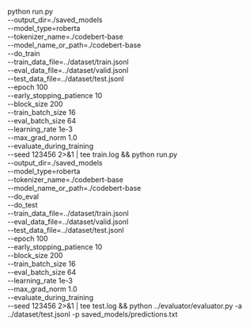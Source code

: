 python run.py \
    --output_dir=./saved_models \
    --model_type=roberta \
    --tokenizer_name=./codebert-base \
    --model_name_or_path=./codebert-base \
    --do_train \
    --train_data_file=../dataset/train.jsonl \
    --eval_data_file=../dataset/valid.jsonl \
    --test_data_file=../dataset/test.jsonl \
    --epoch 100 \
    --early_stopping_patience 10 \
    --block_size 200 \
    --train_batch_size 16 \
    --eval_batch_size 64 \
    --learning_rate 1e-3 \
    --max_grad_norm 1.0 \
    --evaluate_during_training \
    --seed 123456  2>&1 | tee train.log && python run.py \
    --output_dir=./saved_models \
    --model_type=roberta \
    --tokenizer_name=./codebert-base \
    --model_name_or_path=./codebert-base \
    --do_eval \
    --do_test \
    --train_data_file=../dataset/train.jsonl \
    --eval_data_file=../dataset/valid.jsonl \
    --test_data_file=../dataset/test.jsonl \
    --epoch 100 \
    --early_stopping_patience 10 \
    --block_size 200 \
    --train_batch_size 16 \
    --eval_batch_size 64 \
    --learning_rate 1e-3 \
    --max_grad_norm 1.0 \
    --evaluate_during_training \
    --seed 123456 2>&1 | tee test.log && python ../evaluator/evaluator.py -a ../dataset/test.jsonl -p saved_models/predictions.txt
